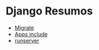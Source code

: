 # Django Resumos

- [Migrate](https://github.com/andrenevares/andrenevares/blob/master/python/Django/tuts/migrate_padrao.md)
- [Apps include](https://github.com/andrenevares/andrenevares/blob/master/python/Django/tuts/apps_INCLUDE.md)
- [runserver](https://github.com/andrenevares/andrenevares/blob/master/python/Django/tuts/comando-runserver.md)
